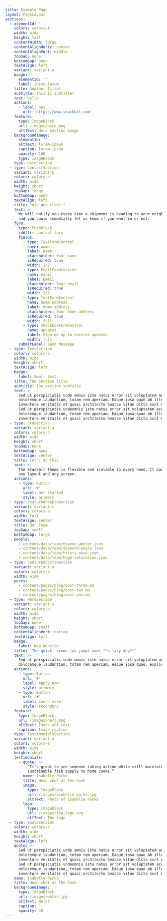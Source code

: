 ```yaml
---
title: Example Page
layout: PageLayout
sections:
  - elementId: ''
    colors: colors-f
    width: wide
    height: tall
    contentWidth: large
    contentAlignHoriz: center
    contentAlignVert: middle
    topGap: none
    bottomGap: none
    textAlign: left
    variant: variant-a
    badge:
      elementId: ''
      label: lorem-ipsum
    title: Another Title!
    subtitle: This Is Subtitle?
    text: Hello
    actions:
      - label: hey
        url: 'https://www.stackbit.com'
    feature:
      type: ImageBlock
      url: /images/hero.png
      altText: Hero section image
    backgroundImage:
      elementId: ''
      altText: lorem-ipsum
      caption: lorem-ipsum
      opacity: 100
      type: ImageBlock
    type: HeroSection
  - type: ContactSection
    variant: variant-b
    colors: colors-e
    width: wide
    height: short
    topGap: large
    bottomGap: none
    textAlign: left
    title: Join our club!!!
    text: >-
      We will notify you every time a shipment is heading to your neighborhood,
      and you could immediatly let us know if you want in or not.
    form:
      type: FormBlock
      idAttr: contact-form
      fields:
        - type: TextFormControl
          name: name
          label: Name
          placeholder: Your name
          isRequired: true
          width: 1/2
        - type: EmailFormControl
          name: email
          label: Email
          placeholder: Your email
          isRequired: true
          width: 1/2
        - type: TextFormControl
          name: home-address
          label: Home address
          placeholder: Your home address
          isRequired: true
          width: full
        - type: CheckboxFormControl
          name: updates
          label: Sign me up to receive updates
          width: full
      submitLabel: Send Message
  - type: TextSection
    colors: colors-a
    width: wide
    height: short
    textAlign: left
    badge:
      label: Small text
    title: The Section Title
    subtitle: The section subtitle
    text: >-
      Sed ut perspiciatis unde omnis iste natus error sit voluptatem accusantium
      doloremque laudantium, totam rem aperiam. Eaque ipsa quae ab illo
      inventore veritatis et quasi architecto beatae vitae dicta sunt explicabo.
      Sed ut perspiciatis undeomnis iste natus error sit voluptatem accusantium
      doloremque laudantium, totam rem aperiam. Eaque ipsa quae ab illo
      inventore veritatis et quasi architecto beatae vitae dicta sunt explicabo.
  - type: CtaSection
    variant: variant-a
    colors: colors-h
    width: wide
    height: short
    topGap: none
    bottomGap: none
    textAlign: center
    title: Let's do this
    text: >-
      The Stackbit theme is flexible and scalable to every need. It can manage
      any layout and any screen.
    actions:
      - type: Button
        url: '#'
        label: Get Started
        style: primary
  - type: FeaturedPeopleSection
    variant: variant-c
    colors: colors-a
    width: full
    textAlign: center
    title: Our Team
    topGap: small
    bottomGap: large
    people:
      - content/data/team/dianne-ameter.json
      - content/data/team/desmond-eagle.json
      - content/data/team/hilary-ouse.json
      - content/data/team/hugh-saturation.json
  - type: FeaturedPostsSection
    variant: variant-a
    colors: colors-e
    width: wide
    posts:
      - content/pages/blog/post-three.md
      - content/pages/blog/post-two.md
      - content/pages/blog/post-one.md
  - type: HeroSection
    variant: variant-a
    colors: colors-a
    width: wide
    height: short
    topGap: none
    bottomGap: small
    contentAlignVert: bottom
    textAlign: left
    badge:
      label: New Website
    title: 'The quick, brown fox jumps over **a lazy dog**'
    text: >-
      Sed ut perspiciatis unde omnis iste natus error sit voluptatem accusantium
      doloremque laudantium, totam rem aperiam, eaque ipsa quae. explicabo.
    actions:
      - type: Button
        url: '#'
        label: Apply Now
        style: primary
      - type: Button
        url: '#'
        label: Learn more
        style: secondary
    feature:
      type: ImageBlock
      url: /images/hero.png
      altText: Image alt text
      caption: Image caption
  - type: TestimonialsSection
    variant: variant-a
    colors: colors-e
    width: wide
    height: short
    testimonials:
      - quote: >-
          “It’s great to see someone taking action while still maintaining a
          sustainable fish supply to home cooks.”
        name: Isabelle Parks
        title: Head chef at The Cook
        image:
          type: ImageBlock
          url: /images/isabelle-parks.jpg
          altText: Photo of Isabelle Parks
        logo:
          type: ImageBlock
          url: /images/the-logo.svg
          altText: The logo
  - type: QuoteSection
    colors: colors-c
    width: wide
    height: short
    textAlign: left
    quote: >-
      Sed ut perspiciatis unde omnis iste natus error sit voluptatem accusantium
      doloremque laudantium, totam rem aperiam. Eaque ipsa quae ab illo
      inventore veritatis et quasi architecto beatae vitae dicta sunt explicabo.
      Sed ut perspiciatis undeomnis iste natus error sit voluptatem accusantium
      doloremque laudantium, totam rem aperiam. Eaque ipsa quae ab illo
      inventore veritatis et quasi architecto beatae vitae dicta sunt explicabo.
    name: Isabelle Parks
    title: Head chef at The Cook
    backgroundImage:
      type: ImageBlock
      url: /images/water.jpg
      altText: Water
      caption: ''
      opacity: 40
---
```

